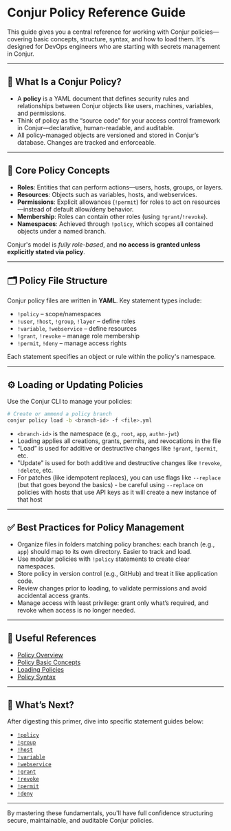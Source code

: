 # Conjur Policy Reference Guide

This guide gives you a central reference for working with Conjur policies—covering basic concepts, structure, syntax, and how to load them. It's designed for DevOps engineers who are starting with secrets management in Conjur.

---

## 📘 What Is a Conjur Policy?

- A **policy** is a YAML document that defines security rules and relationships between Conjur objects like users, machines, variables, and permissions.
- Think of policy as the “source code” for your access control framework in Conjur—declarative, human-readable, and auditable.
- All policy-managed objects are versioned and stored in Conjur’s database. Changes are tracked and enforceable.

---

## 🔑 Core Policy Concepts

- **Roles**: Entities that can perform actions—users, hosts, groups, or layers.
- **Resources**: Objects such as variables, hosts, and webservices.
- **Permissions**: Explicit allowances (`!permit`) for roles to act on resources—instead of default allow/deny behavior.
- **Membership**: Roles can contain other roles (using `!grant`/`!revoke`).
- **Namespaces**: Achieved through `!policy`, which scopes all contained objects under a named branch.

Conjur's model is *fully role-based*, and **no access is granted unless explicitly stated via policy**.

---

## 🗂 Policy File Structure

Conjur policy files are written in **YAML**. Key statement types include:

- `!policy` – scope/namespaces  
- `!user`, `!host`, `!group`, `!layer` – define roles  
- `!variable`, `!webservice` – define resources  
- `!grant`, `!revoke` – manage role membership  
- `!permit`, `!deny` – manage access rights

Each statement specifies an object or rule within the policy's namespace.

---

## ⚙️ Loading or Updating Policies

Use the Conjur CLI to manage your policies:

```bash
# Create or ammend a policy branch
conjur policy load -b <branch-id> -f <file>.yml
```

- `<branch-id>` is the namespace (e.g., `root`, `app`, `authn-jwt`)
- Loading applies all creations, grants, permits, and revocations in the file
- “Load” is used for additive or destructive changes like `!grant`, `!permit`, etc.
- "Update" is used for both additive and destructive changes like `!revoke`, `!delete`, etc.
- For patches (like idempotent replaces), you can use flags like `--replace` (but that goes beyond the basics) - be careful using `--replace` on policies with hosts that use API keys as it will create a new instance of that host

---

## ✅ Best Practices for Policy Management

- Organize files in folders matching policy branches: each branch (e.g., `app`) should map to its own directory. Easier to track and load.
- Use modular policies with `!policy` statements to create clear namespaces.
- Store policy in version control (e.g., GitHub) and treat it like application code.
- Review changes prior to loading, to validate permissions and avoid accidental access grants.
- Manage access with least privilege: grant only what’s required, and revoke when access is no longer needed.

---

## 🔗 Useful References

- [Policy Overview](https://docs.cyberark.com/conjur-enterprise/latest/en/content/operations/policy/policy-overview.htm)
- [Policy Basic Concepts](https://docs.cyberark.com/conjur-enterprise/latest/en/content/operations/policy/policy-basic-concepts.htm)
- [Loading Policies](https://docs.cyberark.com/conjur-enterprise/latest/en/content/operations/policy/policy-load.html)
- [Policy Syntax](https://docs.cyberark.com/conjur-enterprise/latest/en/content/operations/policy/policy-syntax.htm)

---

## 🧭 What’s Next?

After digesting this primer, dive into specific statement guides below:

- [`!policy`](https://github.com/mnowrouz/Conjur_Policy_Reference/tree/main/Policy)
- [`!group`](https://github.com/mnowrouz/Conjur_Policy_Reference/tree/main/Group)
- [`!host`](https://github.com/mnowrouz/Conjur_Policy_Reference/tree/main/Host)
- [`!variable`](https://github.com/mnowrouz/Conjur_Policy_Reference/tree/main/Variable)
- [`!webservice`](https://github.com/mnowrouz/Conjur_Policy_Reference/tree/main/Webservice)
- [`!grant`](https://github.com/mnowrouz/Conjur_Policy_Reference/tree/main/Grant)
- [`!revoke`](https://github.com/mnowrouz/Conjur_Policy_Reference/tree/main/Revoke)
- [`!permit`](https://github.com/mnowrouz/Conjur_Policy_Reference/tree/main/Permit)
- [`!deny`](https://github.com/mnowrouz/Conjur_Policy_Reference/tree/main/Deny)

---

By mastering these fundamentals, you'll have full confidence structuring secure, maintainable, and auditable Conjur policies.
